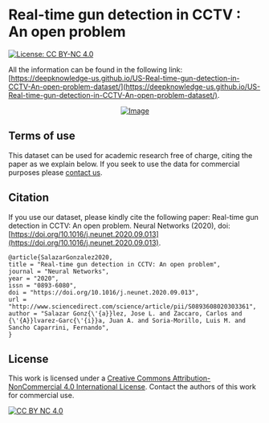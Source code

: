 # Real-time gun detection in CCTV : An open problem
[![License: CC BY-NC 4.0](https://img.shields.io/badge/License-CC%20BY--NC%204.0-lightgrey.svg)](https://creativecommons.org/licenses/by-nc/4.0/)  

All the information can be found in the following link: [https://deepknowledge-us.github.io/US-Real-time-gun-detection-in-CCTV-An-open-problem-dataset/](https://deepknowledge-us.github.io/US-Real-time-gun-detection-in-CCTV-An-open-problem-dataset/).

<p align="center">
  <a href="https://deepknowledge-us.github.io/US-Real-time-gun-detection-in-CCTV-An-open-problem-dataset/">
    <img src="https://ars.els-cdn.com/content/image/1-s2.0-S0893608020303361-gr1.jpg" alt="Image">
   </a>
</p>


## Terms of use
This dataset can be used for academic research free of charge, citing the paper as we explain below. If you seek to use the data for commercial purposes please [contact us](mailto:jaalvarez@us.es).


## Citation
If you use our dataset, please kindly cite the following paper: Real-time gun detection in CCTV: An open problem. Neural Networks (2020), doi: [https://doi.org/10.1016/j.neunet.2020.09.013](https://doi.org/10.1016/j.neunet.2020.09.013).

```
@article{SalazarGonzalez2020,
title = "Real-time gun detection in CCTV: An open problem",
journal = "Neural Networks",
year = "2020",
issn = "0893-6080",
doi = "https://doi.org/10.1016/j.neunet.2020.09.013",
url = "http://www.sciencedirect.com/science/article/pii/S0893608020303361",
author = "Salazar Gonz{\'{a}}lez, Jose L. and Zaccaro, Carlos and {\'{A}}lvarez-Garc{\'{i}}a, Juan A. and Soria-Morillo, Luis M. and Sancho Caparrini, Fernando",
}
```

## License

This work is licensed under a
[Creative Commons Attribution-NonCommercial 4.0 International License][cc-by-nc]. Contact the authors of this work for commercial use. 

[![CC BY NC 4.0][cc-by-nc-image]][cc-by-nc]

[cc-by-nc]: http://creativecommons.org/licenses/by-nc/4.0/
[cc-by-nc-image]: https://i.creativecommons.org/l/by-nc/4.0/88x31.png
